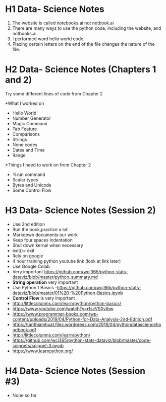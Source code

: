 # H1 Data- Science Notes
1. The website is called notebooks.ai not notbook.ai
2. There are many ways to use the python code, including the website, and notbooks.ai. 
3. I performed word hello world code.
4. Placing certain letters on the end of the file changes the nature of the file. 

# H2 Data- Science Notes (Chapters 1 and 2)
Try some different lines of code from Chapter 2

*What I worked on

- Hello World 
- Number Generator 
- Magic Command
- Tab Feature
- Comparisons 
- Strings
- None codes 
- Dates and Time
- Range 

*Things I need to work on from Chapter 2 

- %run command
- Scalar types
- Bytes and Unicode 
- Some Control Flow 

# H3 Data- Science Notes (Session 2)

- Use 2nd edition 
- Run the book,practice a lot
- Markdown documents our work
- Keep four spaces indentation 
- Shut down kernal when necessary 
- exit()= exit
- Rely on google 
- 4 hour training python youtube link (look at link later)
- Use Google Colab 
- Very important https://github.com/wcj365/python-stats-dataviz/blob/master/python_summary.md
- **String operation** very important 
- Use Python 1 Basics
-https://github.com/wcj365/python-stats-dataviz/blob/master/01%20-%20Python-Basics.ipynb
- **Control Flow** is very important
- http://littlecolumns.com/learn/python/python-basics/
- https://www.youtube.com/watch?v=rfscVS0vtbw
- https://www.programmer-books.com/wp-content/uploads/2019/04/Python-for-Data-Analysis-2nd-Edition.pdf
- https://tanthiamhuat.files.wordpress.com/2018/04/pythondatasciencehandbook.pdf
- http://littlecolumns.com/learn/python/
- https://github.com/wcj365/python-stats-dataviz/blob/master/code-snippets/snippet-3.ipynb
- https://www.learnpython.org/

# H4 Data- Science Notes (Session #3)
- None so far





